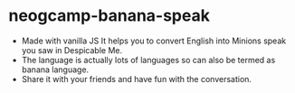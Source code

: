 # neogcamp-banana-speak
* Made with vanilla JS It helps you to convert English into Minions speak you saw in Despicable Me. 
* The language is actually lots of languages so can also be termed as banana language.
* Share it with your friends and have fun with the conversation.
